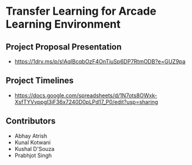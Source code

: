 # Transfer Learning for Arcade Learning Environment

## Project Proposal Presentation
- https://1drv.ms/p/s!AqIBcqbOzF4OnTiuSp6DP7RtmODB?e=GUZ9pa

## Project Timelines
- https://docs.google.com/spreadsheets/d/1N7ots8OWxk-XsfTYVvppgI3jF36x7240D0pLPd17_P0/edit?usp=sharing

## Contributors
- Abhay Atrish
- Kunal Kotwani
- Kushal D'Souza
- Prabhjot Singh

